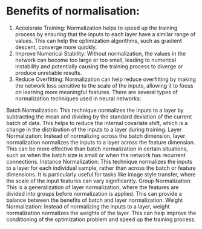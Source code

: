 # Benefits of normalisation:
1. Accelerate Training: Normalization helps to speed up the training process by ensuring that the inputs to each layer have a similar range of values. This can help the optimization algorithms, such as gradient descent, converge more quickly.
2. Improve Numerical Stability: Without normalization, the values in the network can become too large or too small, leading to numerical instability and potentially causing the training process to diverge or produce unreliable results.
3. Reduce Overfitting: Normalization can help reduce overfitting by making the network less sensitive to the scale of the inputs, allowing it to focus on learning more meaningful features.
There are several types of normalization techniques used in neural networks:

Batch Normalization: This technique normalizes the inputs to a layer by subtracting the mean and dividing by the standard deviation of the current batch of data. This helps to reduce the internal covariate shift, which is a change in the distribution of the inputs to a layer during training.
Layer Normalization: Instead of normalizing across the batch dimension, layer normalization normalizes the inputs to a layer across the feature dimension. This can be more effective than batch normalization in certain situations, such as when the batch size is small or when the network has recurrent connections.
Instance Normalization: This technique normalizes the inputs to a layer for each individual sample, rather than across the batch or feature dimensions. It is particularly useful for tasks like image style transfer, where the scale of the input features can vary significantly.
Group Normalization: This is a generalization of layer normalization, where the features are divided into groups before normalization is applied. This can provide a balance between the benefits of batch and layer normalization.
Weight Normalization: Instead of normalizing the inputs to a layer, weight normalization normalizes the weights of the layer. This can help improve the conditioning of the optimization problem and speed up the training process.
